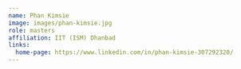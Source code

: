 ```yaml
---
name: Phan Kimsie
image: images/phan-kimsie.jpg
role: masters
affiliation: IIT (ISM) Dhanbad
links:
  home-page: https://www.linkedin.com/in/phan-kimsie-307292320/
---
```

